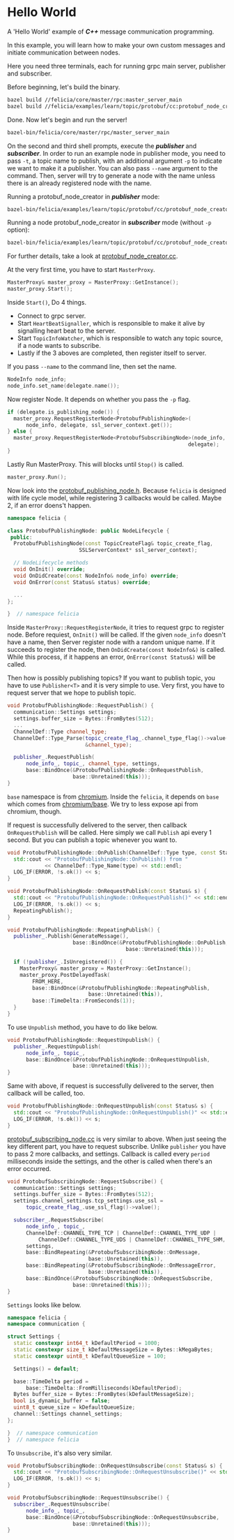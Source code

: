 # Hello World

A 'Hello World' example of ***C++*** message communication programming.

In this example, you will learn how to make your own custom messages and initiate communication between nodes.

Here you need three terminals, each for running grpc main server, publisher and subscriber.

Before beginning, let's build the binary.

```bash
bazel build //felicia/core/master/rpc:master_server_main
bazel build //felicia/examples/learn/topic/protobuf/cc:protobuf_node_creator
```

Done. Now let's begin and run the server!

```bash
bazel-bin/felicia/core/master/rpc/master_server_main
```

On the second and third shell prompts, execute the ***publisher*** and ***subscriber***. In order to run an example node in publisher mode, you need to pass `-t`, a topic name to publish, with an additional argument `-p` to indicate we want to make it a publisher. You can also pass `--name` argument to the command. Then, server will try to generate a node with the name unless there is an already registered node with the name.

Running a protobuf_node_creator in ***publisher*** mode:
```bash
bazel-bin/felicia/examples/learn/topic/protobuf/cc/protobuf_node_creator -p -t message
```

Running a node protobuf_node_creator in ***subscriber*** mode (without `-p` option):
```bash
bazel-bin/felicia/examples/learn/topic/protobuf/cc/protobuf_node_creator -t message
```

For further details, take a look at [protobuf_node_creator.cc](protobuf_node_creator.cc).

At the very first time, you have to start `MasterProxy`.

```c++
MasterProxy& master_proxy = MasterProxy::GetInstance();
master_proxy.Start();
```

Inside `Start()`, Do 4 things.
* Connect to grpc server.
* Start `HeartBeatSignaller`, which is responsible to make it alive by signalling heart beat to the server.
* Start `TopicInfoWatcher`, which is responsible to watch any topic source, if a node wants to subscribe.
* Lastly if the 3 aboves are completed, then register itself to server.

If you pass `--name` to the command line, then set the name.

```c++
NodeInfo node_info;
node_info.set_name(delegate.name());
```

Now register Node. It depends on whether you pass the `-p` flag.

```c++
if (delegate.is_publishing_node()) {
  master_proxy.RequestRegisterNode<ProtobufPublishingNode>(
      node_info, delegate, ssl_server_context.get());
} else {
  master_proxy.RequestRegisterNode<ProtobufSubscribingNode>(node_info,
                                                          delegate);
}
```

Lastly Run MasterProxy. This will blocks until `Stop()` is called.

```c++
master_proxy.Run();
```

Now look into the [protobuf_publishing_node.h](protobuf_publishing_node.h). Because `felicia` is designed with life cycle model, while registering 3 callbacks would be called. Maybe 2, if an error doens't happen.

```c++
namespace felicia {

class ProtobufPublishingNode: public NodeLifecycle {
 public:
  ProtobufPublishingNode(const TopicCreateFlag& topic_create_flag,
                       SSLServerContext* ssl_server_context);

  // NodeLifecycle methods
  void OnInit() override;
  void OnDidCreate(const NodeInfo& node_info) override;
  void OnError(const Status& status) override;

  ...
};

}  // namespace felicia
```

Inside `MasterProxy::RequestRegisterNode`, it tries to request grpc to register node.
Before requiest, `OnInit()` will be called. If the given `node_info` doesn't have a name, then Server register node with a random unique name. If it succeeds to register the node, then `OnDidCreate(const NodeInfo&)` is called. While this process, if it happens an error, `OnError(const Status&)` will be called.


Then how is possibly publishing topics? If you want to publish topic, you have to use `Publisher<T>` and it is very simple to use. Very first, you have to request server that we hope to publish topic.

```c++
void ProtobufPublishingNode::RequestPublish() {
  communication::Settings settings;
  settings.buffer_size = Bytes::FromBytes(512);
  ...
  ChannelDef::Type channel_type;
  ChannelDef::Type_Parse(topic_create_flag_.channel_type_flag()->value(),
                         &channel_type);

  publisher_.RequestPublish(
      node_info_, topic_, channel_type, settings,
      base::BindOnce(&ProtobufPublishingNode::OnRequestPublish,
                     base::Unretained(this)));
}
```

`base` namespace is from [chromium](/third_party/chromium). Inside the `felicia`, it depends on `base` which comes from [chromium/base](https://github.com/chromium/chromium/tree/master/base). We try to less expose api from chromium, though.

If request is successfully delivered to the server, then callback `OnRequestPublish` will be called. Here simply we call `Publish` api every 1 second. But you can publish a topic whenever you want to.

```c++
void ProtobufPublishingNode::OnPublish(ChannelDef::Type type, const Status& s) {
  std::cout << "ProtobufPublishingNode::OnPublish() from "
            << ChannelDef::Type_Name(type) << std::endl;
  LOG_IF(ERROR, !s.ok()) << s;
}

void ProtobufPublishingNode::OnRequestPublish(const Status& s) {
  std::cout << "ProtobufPublishingNode::OnRequestPublish()" << std::endl;
  LOG_IF(ERROR, !s.ok()) << s;
  RepeatingPublish();
}

void ProtobufPublishingNode::RepeatingPublish() {
  publisher_.Publish(GenerateMessage(),
                     base::BindOnce(&ProtobufPublishingNode::OnPublish,
                                      base::Unretained(this)));

  if (!publisher_.IsUnregistered()) {
    MasterProxy& master_proxy = MasterProxy::GetInstance();
    master_proxy.PostDelayedTask(
        FROM_HERE,
        base::BindOnce(&ProtobufPublishingNode::RepeatingPublish,
                          base::Unretained(this)),
        base::TimeDelta::FromSeconds(1));
  }
}
```

To use `Unpublish` method, you have to do like below.

```c++
void ProtobufPublishingNode::RequestUnpublish() {
  publisher_.RequestUnpublish(
      node_info_, topic_,
      base::BindOnce(&ProtobufPublishingNode::OnRequestUnpublish,
                     base::Unretained(this)));
}
```

Same with above, if request is successfully delivered to the server, then callback
will be called, too.

```c++
void ProtobufPublishingNode::OnRequestUnpublish(const Status& s) {
  std::cout << "ProtobufPublishingNode::OnRequestUnpublish()" << std::endl;
  LOG_IF(ERROR, !s.ok()) << s;
}
```

[protobuf_subscribing_node.cc](protobuf_subscribing_node.cc) is very similar to above. When just seeing the key different part, you have to request subscribe. Unlike `publisher` you have to pass 2 more callbacks, and settings. Callback is called every `period` milliseconds inside the settings, and the other is called when there's an error occurred.

```c++
void ProtobufSubscribingNode::RequestSubscribe() {
  communication::Settings settings;
  settings.buffer_size = Bytes::FromBytes(512);
  settings.channel_settings.tcp_settings.use_ssl =
      topic_create_flag_.use_ssl_flag()->value();

  subscriber_.RequestSubscribe(
      node_info_, topic_,
      ChannelDef::CHANNEL_TYPE_TCP | ChannelDef::CHANNEL_TYPE_UDP |
          ChannelDef::CHANNEL_TYPE_UDS | ChannelDef::CHANNEL_TYPE_SHM,
      settings,
      base::BindRepeating(&ProtobufSubscribingNode::OnMessage,
                          base::Unretained(this)),
      base::BindRepeating(&ProtobufSubscribingNode::OnMessageError,
                          base::Unretained(this)),
      base::BindOnce(&ProtobufSubscribingNode::OnRequestSubscribe,
                     base::Unretained(this)));
}
```

`Settings` looks like below.

```c++
namespace felicia {
namespace communication {

struct Settings {
  static constexpr int64_t kDefaultPeriod = 1000;
  static constexpr size_t kDefaultMessageSize = Bytes::kMegaBytes;
  static constexpr uint8_t kDefaultQueueSize = 100;

  Settings() = default;

  base::TimeDelta period =
      base::TimeDelta::FromMilliseconds(kDefaultPeriod);
  Bytes buffer_size = Bytes::FromBytes(kDefaultMessageSize);
  bool is_dynamic_buffer = false;
  uint8_t queue_size = kDefaultQueueSize;
  channel::Settings channel_settings;
};

}  // namespace communication
}  // namespace felicia
```

To `Unsubscribe`, it's also very similar.

```c++
void ProtobufSubscribingNode::OnRequestUnsubscribe(const Status& s) {
  std::cout << "ProtobufSubscribingNode::OnRequestUnsubscribe()" << std::endl;
  LOG_IF(ERROR, !s.ok()) << s;
}

void ProtobufSubscribingNode::RequestUnsubscribe() {
  subscriber_.RequestUnsubscribe(
      node_info_, topic_,
      base::BindOnce(&ProtobufSubscribingNode::OnRequestUnsubscribe,
                     base::Unretained(this)));
}
```

